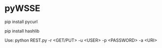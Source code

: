 # pyWSSE

pip install pycurl

pip install hashlib

Use:
    python REST.py -r \<GET/PUT\> -u \<USER\> -p \<PASSWORD\> -a \<URI\>